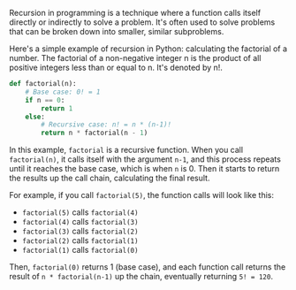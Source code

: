 Recursion in programming is a technique where a function calls itself directly or indirectly to solve a problem. It's often used to solve problems that can be broken down into smaller, similar subproblems.

Here's a simple example of recursion in Python: calculating the factorial of a number. The factorial of a non-negative integer n is the product of all positive integers less than or equal to n. It's denoted by n!.

```python
def factorial(n):
    # Base case: 0! = 1
    if n == 0:
        return 1
    else:
        # Recursive case: n! = n * (n-1)!
        return n * factorial(n - 1)
```

In this example, `factorial` is a recursive function. When you call `factorial(n)`, it calls itself with the argument `n-1`, and this process repeats until it reaches the base case, which is when `n` is 0. Then it starts to return the results up the call chain, calculating the final result.

For example, if you call `factorial(5)`, the function calls will look like this:

- `factorial(5)` calls `factorial(4)`
- `factorial(4)` calls `factorial(3)`
- `factorial(3)` calls `factorial(2)`
- `factorial(2)` calls `factorial(1)`
- `factorial(1)` calls `factorial(0)`

Then, `factorial(0)` returns 1 (base case), and each function call returns the result of `n * factorial(n-1)` up the chain, eventually returning `5! = 120`.